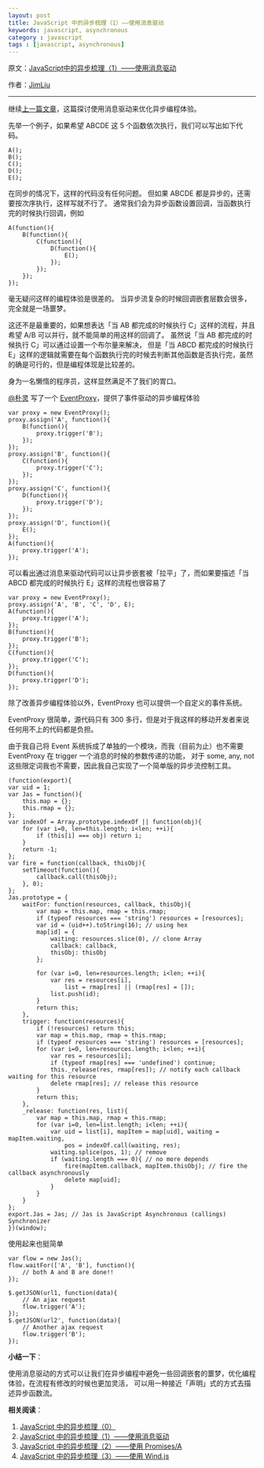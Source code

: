 ```yaml
---
layout: post
title: JavaScript 中的异步梳理（1）——使用消息驱动
keywords: javascript, asynchronous
category : javascript
tags : [javascript, asynchronous]
---
```


原文：[JavaScript中的异步梳理（1）——使用消息驱动](http://jimliu.net/?p=27)

作者：[JimLiu](http://jimliu.net)

----------------------------------------------------

继续[上一篇文章](http://justjavac.com/javascript/2013/08/08/asynchronous-in-javascript-0.html)，这篇探讨使用消息驱动来优化异步编程体验。

先举一个例子，如果希望 ABCDE 这 5 个函数依次执行，我们可以写出如下代码。

	A();
	B();
	C();
	D();
	E();

在同步的情况下，这样的代码没有任何问题。
但如果 ABCDE 都是异步的，还需要按次序执行，这样写就不行了。
通常我们会为异步函数设置回调，当函数执行完的时候执行回调，例如

	A(function(){
	    B(function(){
	        C(function(){
	            D(function(){
	                E();
	            });
	        });
	    });
	});

毫无疑问这样的编程体验是很差的。
当异步流复杂的时候回调嵌套层数会很多，完全就是一场噩梦。

这还不是最重要的，如果想表达「当 AB 都完成的时候执行 C」这样的流程，并且希望 A/B 可以并行，就不能简单的用这样的回调了。
虽然说「当 AB 都完成的时候执行 C」可以通过设置一个布尔量来解决，
但是「当 ABCD 都完成的时候执行 E」这样的逻辑就需要在每个函数执行完的时候去判断其他函数是否执行完，虽然的确是可行的，但是编程体现是比较差的。

身为一名懒惰的程序员，这样显然满足不了我们的胃口。

[@朴灵][] 写了一个 [EventProxy][]，提供了事件驱动的异步编程体验

[@朴灵]: http://weibo.com/shyvo
[EventProxy]: https://github.com/JacksonTian

	var proxy = new EventProxy();
	proxy.assign('A', function(){
	    B(function(){
	        proxy.trigger('B');
	    });
	});
	proxy.assign('B', function(){
	    C(function(){
	        proxy.trigger('C');
	    });
	});
	proxy.assign('C', function(){
	    D(function(){
	        proxy.trigger('D');
	    });
	});
	proxy.assign('D', function(){
	    E();
	});
	A(function(){
	    proxy.trigger('A');
	});

可以看出通过消息来驱动代码可以让异步嵌套被「拉平」了，而如果要描述「当 ABCD 都完成的时候执行 E」这样的流程也很容易了

	var proxy = new EventProxy();
	proxy.assign('A', 'B', 'C', 'D', E);
	A(function(){
	    proxy.trigger('A');
	});
	B(function(){
	    proxy.trigger('B');
	});
	C(function(){
	    proxy.trigger('C');
	});
	D(function(){
	    proxy.trigger('D');
	});

除了改善异步编程体验以外，EventProxy 也可以提供一个自定义的事件系统。

EventProxy 很简单，源代码只有 300 多行，但是对于我这样的移动开发者来说任何用不上的代码都是负担。

由于我自己将 Event 系统拆成了单独的一个模块，而我（目前为止）也不需要 EventProxy 在 trigger 一个消息的时候的参数传递的功能，
对于 some, any, not 这些限定词我也不需要，因此我自己实现了一个简单版的异步流控制工具。

	(function(export){
	var uid = 1;
	var Jas = function(){
	    this.map = {};
	    this.rmap = {};
	};
	var indexOf = Array.prototype.indexOf || function(obj){
	    for (var i=0, len=this.length; i<len; ++i){
	        if (this[i] === obj) return i;
	    }
	    return -1;
	};
	var fire = function(callback, thisObj){
	    setTimeout(function(){
	        callback.call(thisObj);
	    }, 0);
	};
	Jas.prototype = {
	    waitFor: function(resources, callback, thisObj){
	        var map = this.map, rmap = this.rmap;
	        if (typeof resources === 'string') resources = [resources];
	        var id = (uid++).toString(16); // using hex
	        map[id] = {
	            waiting: resources.slice(0), // clone Array
	            callback: callback,
	            thisObj: thisObj
	        };

	        for (var i=0, len=resources.length; i<len; ++i){
	            var res = resources[i],
	                list = rmap[res] || (rmap[res] = []);
	            list.push(id);
	        }
	        return this;
	    },
	    trigger: function(resources){
	        if (!resources) return this;
	        var map = this.map, rmap = this.rmap;
	        if (typeof resources === 'string') resources = [resources];
	        for (var i=0, len=resources.length; i<len; ++i){
	            var res = resources[i];
	            if (typeof rmap[res] === 'undefined') continue;
	            this._release(res, rmap[res]); // notify each callback waiting for this resource
	            delete rmap[res]; // release this resource
	        }
	        return this;
	    },
	    _release: function(res, list){
	        var map = this.map, rmap = this.rmap;
	        for (var i=0, len=list.length; i<len; ++i){
	            var uid = list[i], mapItem = map[uid], waiting = mapItem.waiting,
	                pos = indexOf.call(waiting, res);
	            waiting.splice(pos, 1); // remove
	            if (waiting.length === 0){ // no more depends
	                fire(mapItem.callback, mapItem.thisObj); // fire the callback asynchronously
	                delete map[uid];
	            }
	        }
	    }
	};
	export.Jas = Jas; // Jas is JavaScript Asynchronous (callings) Synchronizer
	})(window);

使用起来也挺简单

	var flow = new Jas();
	flow.waitFor(['A', 'B'], function(){
	    // both A and B are done!!
	});
	 
	$.getJSON(url1, function(data){
	    // An ajax request
	    flow.trigger('A');
	});
	$.getJSON(url2', function(data){
	    // Another ajax request
	    flow.trigger('B');
	});

**小结一下**：

使用消息驱动的方式可以让我们在异步编程中避免一些回调嵌套的噩梦，优化编程体验，在流程有修改的时候也更加灵活，
可以用一种接近「声明」式的方式去描述异步函数流。

**相关阅读**：

1. [JavaScript 中的异步梳理（0）](http://justjavac.com/javascript/2013/08/08/asynchronous-in-javascript-0.html)
2. [JavaScript 中的异步梳理（1）——使用消息驱动](http://justjavac.com/javascript/2013/08/08/asynchronous-in-javascript-1-message-driven.html)
3. [JavaScript 中的异步梳理（2）——使用 Promises/A](http://justjavac.com/javascript/2013/08/08/asynchronous-in-javascript-2-promises-a.html)
4. [JavaScript 中的异步梳理（3）——使用 Wind.js](http://justjavac.com/javascript/2013/08/08/asynchronous-in-javascript-3-windjs.html)
